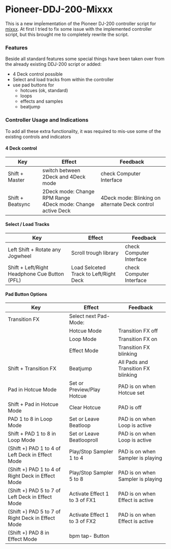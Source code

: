 # Pioneer-DDJ-200-Mixxx

This is a new impĺementation of the Pioneer DJ-200 controller script for [mixxx](https://github.com/mixxxdj/mixxx). At first I tried to fix some issue with the implemented controller script, but this brought me to completely rewrite the script.

### Features

Beside all standard features some special things have been taken over from the already existing DDJ-200 script or added:

- 4 Deck control possible
- Select and load tracks from within the controller
- use pad buttons for
  - hotcues (ok, standard)
  - loops
  - effects and samples
  - beatjump

### Controller Usage and Indications

To add all these extra functionality, it was required to mis-use some of the existing controls and indicators

#### 4 Deck control

| Key              | Effect                                                          | Feedback                                       |
| ---------------- | --------------------------------------------------------------- | ---------------------------------------------- |
| Shift + Master   | switch between 2Deck and 4Deck mode                             | check Computer Interface                       |
| Shift + Beatsync | 2Deck mode: Change RPM Range<br/>4Deck mode: Change active Deck | 4Deck mode: Blinking on alternate Deck control |

#### Select / Load Tracks

| Key                                           | Effect                                 | Feedback                 |
| --------------------------------------------- | -------------------------------------- | ------------------------ |
| Left Shift + Rotate any Jogwheel              | Scroll trough library                  | check Computer Interface |
| Shift + Left/Right Headphone Cue Button (PFL) | Load Selceted Track to Left/Right Deck | check Computer Interface |

#### Pad Button Options

| Key                                               | Effect                        | Feedback                            |
| ------------------------------------------------- | ----------------------------- | ----------------------------------- |
| Transition FX                                     | Select next Pad-Mode:         |                                     |
|                                                   | Hotcue Mode                   | Transition FX off                   |
|                                                   | Loop Mode                     | Transition FX on                    |
|                                                   | Effect Mode                   | Transition FX blinking              |
| Shift + Transition FX                             | Beatjump                      | All Pads and Transition FX blinking |
| Pad in Hotcue Mode                                | Set or Preview/Play Hotcue    | PAD is on when Hotcue set           |
| Shift + Pad in Hotcue Mode                        | Clear Hotcue                  | PAD is off                          |
| PAD 1 to 8 in Loop Mode                           | Set or Leave Beatloop         | PAD is on when Loop is active       |
| Shift + PAD 1 to 8 in Loop Mode                   | Set or Leave Beatlooproll     | PAD is on when Loop is active       |
| (Shift +) PAD 1 to 4 of Left Deck in Effect Mode  | Play/Stop Sampler 1 to 4      | PAD is on when Sampler is playing   |
| (Shift +) PAD 1 to 4 of Right Deck in Effect Mode | Play/Stop Sampler 5 to 8      | PAD is on when Sampler is playing   |
| (Shift +) PAD 5 to 7 of Left Deck in Effect Mode  | Activate Effect 1 to 3 of FX1 | PAD is on when Effect is active     |
| (Shift +) PAD 5 to 7 of Right Deck in Effect Mode | Activate Effect 1 to 3 of FX2 | PAD is on when Effect is active     |
| (Shift +) PAD 8 in Effect Mode                    | bpm tap- Button               |                                     |
